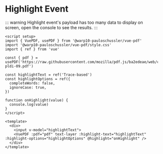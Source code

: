 # Highlight Event

::: warning
Highlight event's payload has too many data to display on screen, open the console to see the results.
:::

```vue
<script setup>
import { VuePDF, usePDF } from '@warp10-pauloschussler/vue-pdf'
import '@warp10-pauloschussler/vue-pdf/style.css'
import { ref } from 'vue'

const { pdf } = usePDF('https://raw.githubusercontent.com/mozilla/pdf.js/ba2edeae/web/compressed.tracemonkey-pldi-09.pdf')

const highlightText = ref('Trace-based')
const highlightOptions = ref({
  completeWords: false,
  ignoreCase: true,
})

function onHighlight(value) {
  console.log(value)
}
</script>

<template>
  <div>
    <input v-model="highlightText">
    <VuePDF :pdf="pdf" text-layer :highlight-text="highlightText" :highlight-options="highlightOptions" @highlight="onHighlight" />
  </div>
</template>
```

<ClientOnly>
  <TextHighlight />
</ClientOnly>
